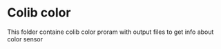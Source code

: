 # Colib color

This folder containe colib color proram with output files to get info about color sensor